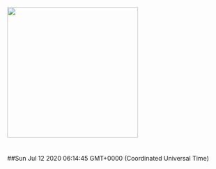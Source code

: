 <img width="300px" src="https://sickrage.ca/img/logo-stacked.png" />

# 

##Sun Jul 12 2020 06:14:45 GMT+0000 (Coordinated Universal Time)


